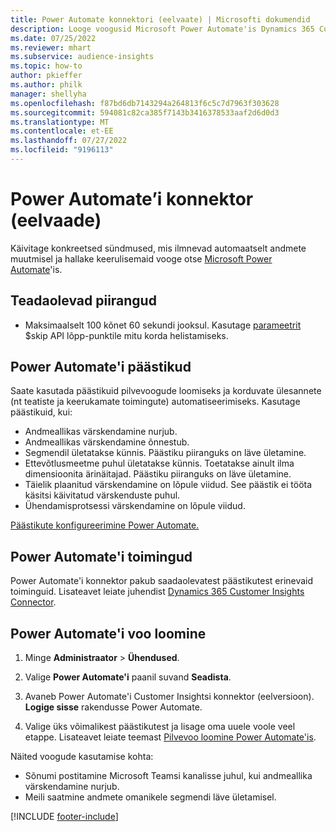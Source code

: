 ```yaml
---
title: Power Automate konnektori (eelvaate) | Microsofti dokumendid
description: Looge voogusid Microsoft Power Automate'is Dynamics 365 Customer Insightsist
ms.date: 07/25/2022
ms.reviewer: mhart
ms.subservice: audience-insights
ms.topic: how-to
author: pkieffer
ms.author: philk
manager: shellyha
ms.openlocfilehash: f87bd6db7143294a264813f6c5c7d7963f303628
ms.sourcegitcommit: 594081c82ca385f7143b3416378533aaf2d6d0d3
ms.translationtype: MT
ms.contentlocale: et-EE
ms.lasthandoff: 07/27/2022
ms.locfileid: "9196113"
---
```

# <a name="power-automate-connector-preview"></a>Power Automate’i konnektor (eelvaade)

Käivitage konkreetsed sündmused, mis ilmnevad automaatselt andmete muutmisel ja hallake keerulisemaid vooge otse [Microsoft Power Automate](https://flow.microsoft.com/)'is.

## <a name="known-limitations"></a>Teadaolevad piirangud

- Maksimaalselt 100 kõnet 60 sekundi jooksul. Kasutage [parameetrit](/connectors/customerinsights/#get-items-from-an-entity) $skip API lõpp-punktile mitu korda helistamiseks.

## <a name="power-automate-triggers"></a>Power Automate'i päästikud

Saate kasutada päästikuid pilvevoogude loomiseks ja korduvate ülesannete (nt teatiste ja keerukamate toimingute) automatiseerimiseks. Kasutage päästikuid, kui:

- Andmeallikas värskendamine nurjub.
- Andmeallikas värskendamine õnnestub.
- Segmendil ületatakse künnis. Päästiku piiranguks on läve ületamine.
- Ettevõtlusmeetme puhul ületatakse künnis. Toetatakse ainult ilma dimensioonita ärinäitajad. Päästiku piiranguks on läve ületamine.
- Täielik plaanitud värskendamine on lõpule viidud. See päästik ei tööta käsitsi käivitatud värskenduste puhul.
- Ühendamisprotsessi värskendamine on lõpule viidud.

[Päästikute konfigureerimine Power Automate.](https://flow.microsoft.com/connectors/shared_customerinsights/dynamics-365-customer-insights-connector/)

## <a name="power-automate-actions"></a>Power Automate'i toimingud

Power Automate'i konnektor pakub saadaolevatest päästikutest erinevaid toiminguid. Lisateavet leiate juhendist [Dynamics 365 Customer Insights Connector](/connectors/customerinsights/).

## <a name="create-a-power-automate-flow"></a>Power Automate'i voo loomine

1. Minge **Administraator** > **Ühendused**.

1. Valige **Power Automate'i** paanil suvand **Seadista**.

1. Avaneb Power Automate'i Customer Insightsi konnektor (eelversioon). **Logige sisse** rakendusse Power Automate.

1. Valige üks võimalikest päästikutest ja lisage oma uuele voole veel etappe. Lisateavet leiate teemast [Pilvevoo loomine Power Automate'is](/power-automate/get-started-logic-flow).

Näited voogude kasutamise kohta: 
- Sõnumi postitamine Microsoft Teamsi kanalisse juhul, kui andmeallika värskendamine nurjub. 
- Meili saatmine andmete omanikele segmendi läve ületamisel.

[!INCLUDE [footer-include](includes/footer-banner.md)]
